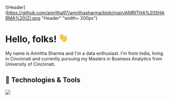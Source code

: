 ![Header](https://github.com/amritha97/amrithasharma/blob/main/AMRITHA%20SHARMA%20(2).png "Header" "width= 200px")
# Hello, folks! <img src="wave.gif" width="30px">

My name is Amritha Sharma and I'm a data enthusiast. I'm from India, living in Cincinnati and currently pursuing my Masters in Business Analytics from University of Cincinnati. 
## 🔧 Technologies & Tools
![](https://img.shields.io/badge/Code-Python-informational?style=flat&logo=python&logoColor=white&color=2bbc8a)
